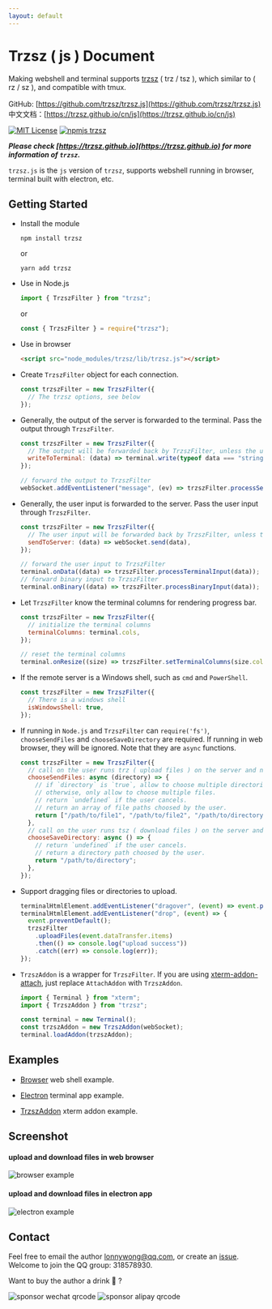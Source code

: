 ```yaml
---
layout: default
---
```


# Trzsz ( js ) Document

Making webshell and terminal supports [trzsz](https://trzsz.github.io/) ( trz / tsz ), which similar to ( rz / sz ), and compatible with tmux.

GitHub: [https://github.com/trzsz/trzsz.js](https://github.com/trzsz/trzsz.js) 　中文文档：[https://trzsz.github.io/cn/js](https://trzsz.github.io/cn/js)

[![MIT License](https://img.shields.io/badge/license-MIT-green.svg?style=flat)](https://choosealicense.com/licenses/mit/)
[![npmjs trzsz](https://img.shields.io/npm/v/trzsz.svg?style=flat)](https://www.npmjs.com/package/trzsz)

**_Please check [https://trzsz.github.io](https://trzsz.github.io) for more information of `trzsz`._**

`trzsz.js` is the `js` version of `trzsz`, supports webshell running in browser, terminal built with electron, etc.

## Getting Started

- Install the module

  ```
  npm install trzsz
  ```

  or

  ```
  yarn add trzsz
  ```

- Use in Node.js

  ```js
  import { TrzszFilter } from "trzsz";
  ```

  or

  ```js
  const { TrzszFilter } = require("trzsz");
  ```

- Use in browser

  ```html
  <script src="node_modules/trzsz/lib/trzsz.js"></script>
  ```

- Create `TrzszFilter` object for each connection.

  ```js
  const trzszFilter = new TrzszFilter({
    // The trzsz options, see below
  });
  ```

- Generally, the output of the server is forwarded to the terminal. Pass the output through `TrzszFilter`.

  ```js
  const trzszFilter = new TrzszFilter({
    // The output will be forwarded back by TrzszFilter, unless the user runs ( trz / tsz ) on the server.
    writeToTerminal: (data) => terminal.write(typeof data === "string" ? data : new Uint8Array(data)),
  });

  // forward the output to TrzszFilter
  webSocket.addEventListener("message", (ev) => trzszFilter.processServerOutput(ev.data));
  ```

- Generally, the user input is forwarded to the server. Pass the user input through `TrzszFilter`.

  ```js
  const trzszFilter = new TrzszFilter({
    // The user input will be forwarded back by TrzszFilter, unless there are files being transferred.
    sendToServer: (data) => webSocket.send(data),
  });

  // forward the user input to TrzszFilter
  terminal.onData((data) => trzszFilter.processTerminalInput(data));
  // forward binary input to TrzszFilter
  terminal.onBinary((data) => trzszFilter.processBinaryInput(data));
  ```

- Let `TrzszFilter` know the terminal columns for rendering progress bar.

  ```js
  const trzszFilter = new TrzszFilter({
    // initialize the terminal columns
    terminalColumns: terminal.cols,
  });

  // reset the terminal columns
  terminal.onResize((size) => trzszFilter.setTerminalColumns(size.cols));
  ```

- If the remote server is a Windows shell, such as `cmd` and `PowerShell`.

  ```js
  const trzszFilter = new TrzszFilter({
    // There is a windows shell
    isWindowsShell: true,
  });
  ```

- If running in `Node.js` and `TrzszFilter` can `require('fs')`, `chooseSendFiles` and `chooseSaveDirectory` are required. If running in web browser, they will be ignored. Note that they are `async` functions.

  ```js
  const trzszFilter = new TrzszFilter({
    // call on the user runs trz ( upload files ) on the server and no error on require('fs').
    chooseSendFiles: async (directory) => {
      // if `directory` is `true`, allow to choose multiple directories and files.
      // otherwise, only allow to choose multiple files.
      // return `undefined` if the user cancels.
      // return an array of file paths choosed by the user.
      return ["/path/to/file1", "/path/to/file2", "/path/to/directory3"];
    },
    // call on the user runs tsz ( download files ) on the server and no error on require('fs').
    chooseSaveDirectory: async () => {
      // return `undefined` if the user cancels.
      // return a directory path choosed by the user.
      return "/path/to/directory";
    },
  });
  ```

- Support dragging files or directories to upload.

  ```js
  terminalHtmlElement.addEventListener("dragover", (event) => event.preventDefault());
  terminalHtmlElement.addEventListener("drop", (event) => {
    event.preventDefault();
    trzszFilter
      .uploadFiles(event.dataTransfer.items)
      .then(() => console.log("upload success"))
      .catch((err) => console.log(err));
  });
  ```

- `TrzszAddon` is a wrapper for `TrzszFilter`. If you are using [xterm-addon-attach](https://www.npmjs.com/package/xterm-addon-attach), just replace `AttachAddon` with `TrzszAddon`.

  ```js
  import { Terminal } from "xterm";
  import { TrzszAddon } from "trzsz";

  const terminal = new Terminal();
  const trzszAddon = new TrzszAddon(webSocket);
  terminal.loadAddon(trzszAddon);
  ```

## Examples

- [Browser](https://github.com/trzsz/trzsz.js/blob/main/examples/browser) web shell example.

- [Electron](https://github.com/trzsz/trzsz.js/blob/main/examples/electron) terminal app example.

- [TrzszAddon](https://github.com/trzsz/trzsz.js/blob/main/examples/addon) xterm addon example.

## Screenshot

#### upload and download files in web browser

![browser example](https://trzsz.github.io/images/browser.gif)

#### upload and download files in electron app

![electron example](https://trzsz.github.io/images/electron.gif)

## Contact

Feel free to email the author <lonnywong@qq.com>, or create an [issue](https://github.com/trzsz/trzsz.js/issues). Welcome to join the QQ group: 318578930.

Want to buy the author a drink 🍺 ?

![sponsor wechat qrcode](https://trzsz.github.io/images/sponsor_wechat.jpg)
![sponsor alipay qrcode](https://trzsz.github.io/images/sponsor_alipay.jpg)
